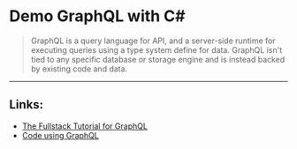 # Demo GraphQL with C#
> GraphQL is a query language for API, and a server-side runtime for executing queries using a type system define for data. GraphQL isn't tied to any specific database or storage engine and is instead backed by existing code and data.

---
## Links:
- [The Fullstack Tutorial for GraphQL](https://www.howtographql.com/)
- [Code using GraphQL](https://graphql.org/code/#c-net)

